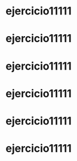 # ejercicio11111
# ejercicio11111
# ejercicio11111
# ejercicio11111
# ejercicio11111
# ejercicio11111